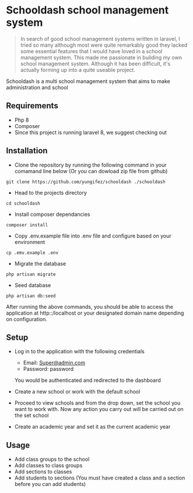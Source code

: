 # Schooldash school management system

>In search of good school management systems written in laravel, I tried so many although most were quite remarkably good they lacked some essential features that I would have loved in a school management system.
This made me passionate in building my own school management system. Although it has been difficult, it's actually forming up into a quite useable project.

Schooldash is a multi school management system that aims to make administration and school 

## Requirements
* Php 8
* Composer 
* Since this project is running laravel 8, we suggest checking out 

## Installation
* Clone the repository by running the following command in your comamand line below (Or you can dowload zip file from github)
```shell
git clone https://github.com/yungifez/schooldash ./schooldash
 ```
* Head to the projects directory
```shell
cd schooldash
 ```
* Install composer dependancies
```shell
composer install
```
* Copy .env.example file into .env file and configure based on your environment
```shell
cp .emv.example .env
```
* Migrate the database
```shell
php artisan migrate
```
* Seed database
```shell
php artisan db:seed
```

After running the above commands, you should be able to access the application at http::/localhost or your designated domain name depending on configuration.

## Setup
* Log in to the application with the following credentials
    * Email: Super@admin.com
    * Password: password
    
    You would be authenticated and redirected to the dashboard
* Create a new school or work with the default school
* Proceed to view schools and from the drop down, set the school you want to work with. Now any action you carry out will be carried out on the set school
* Create an academic year and set it as the current academic year

## Usage
* Add class groups to the school
* Add classes to class groups
* Add sections to classes
* Add students to sections (You must have created a class and a section before you can add students)



